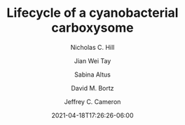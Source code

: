 ---
date: 2021-04-18T17:26:26-06:00
draft: false

#Publication type: article
pubtype: "article"

# Required information
# Article title
title: "Lifecycle of a cyanobacterial carboxysome"

#Journal name
journal: "Science Advances"

#Publicataion details
year: 2020
volume: 6
pages: eaba1269

#List authors' full name
author:
- Nicholas C. Hill
- Jian Wei Tay
- Sabina Altus
- David M. Bortz
- Jeffrey C. Cameron

doi: 10.1126/sciadv.aba1269

press:
- title: CU Boulder Today
  url: https://www.colorado.edu/today/2020/05/06/scientists-shed-light-essential-carbon-fixing-machinery-bacteria?utm_source=twitter&utm_campaign=organic_cubsm&utm_content=arts_sciences

#If you want to include a PDF, add an article with the same name as the folder
#Supplementary information, add an article with the same name as folder, but append '_SI' to the end.

#Show article metrics (altmetric and dimensions)?
showmetrics: true

---